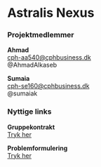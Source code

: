 # Astralis Nexus
### Projektmedlemmer
**Ahmad**  
cph-aa540@cphbusiness.dk  
@AhmadAlkaseb  

**Sumaia**  
cph-se160@cphbusiness.dk  
@sumaiak  

### Nyttige links

**Gruppekontrakt**  
[Tryk her](https://github.com/AhmadAlkaseb/AstralisNexus/blob/main/Documentation/group-contract.md)

**Problemformulering**  
[Tryk her](https://github.com/AhmadAlkaseb/AstralisNexus/blob/main/Documentation/problem%20formulation.md)
